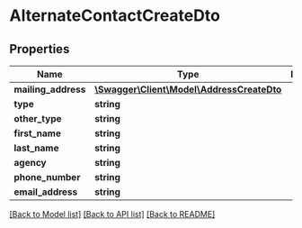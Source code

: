 # AlternateContactCreateDto

## Properties
Name | Type | Description | Notes
------------ | ------------- | ------------- | -------------
**mailing_address** | [**\Swagger\Client\Model\AddressCreateDto**](AddressCreateDto.md) |  | 
**type** | **string** |  | [optional] 
**other_type** | **string** |  | [optional] 
**first_name** | **string** |  | [optional] 
**last_name** | **string** |  | [optional] 
**agency** | **string** |  | [optional] 
**phone_number** | **string** |  | [optional] 
**email_address** | **string** |  | [optional] 

[[Back to Model list]](../../README.md#documentation-for-models) [[Back to API list]](../../README.md#documentation-for-api-endpoints) [[Back to README]](../../README.md)

